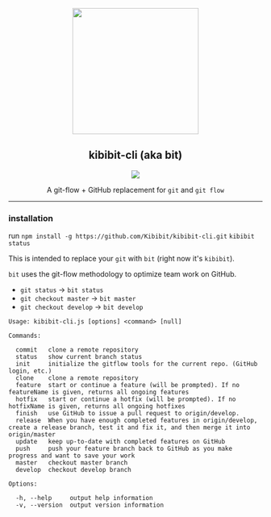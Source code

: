<p align="center">
  <a href="https://github.com/Kibibit/kibibit-cli" target="blank"><img src="http://kibibit.io/kibibit-assets/bit-logo.png" width="250" ></a>
  <h2 align="center">
    kibibit-cli (aka bit)
  </h2>
</p>
<p align="center">
  <!--<a href="https://github.com/semantic-release/semantic-release"><img src="https://img.shields.io/badge/%20%20%F0%9F%93%A6%F0%9F%9A%80-semantic--release-e10079.svg"></a>
  <a href="https://greenkeeper.io/"><img src="https://img.shields.io/badge/greenkeeper-enabled-brightgreen.svg"></a>
  <a href="https://travis-ci.org/Kibibit/kibibit-cli"><img src="https://travis-ci.org/Kibibit/kibibit-cli.svg?branch=master"></a>
  <a href="https://coveralls.io/github/Kibibit/kibibit-cli?branch=master"><img src="https://coveralls.io/repos/github/Kibibit/kibibit-cli/badge.svg?branch=master"></a> -->
  <a href="https://salt.bountysource.com/teams/kibibit"><img src="https://img.shields.io/endpoint.svg?url=https://monthly-salt.now.sh&style=flat-square"></a>
</p>
<p align="center">
  A git-flow + GitHub replacement for <code>git</code> and <code>git flow</code>
</p>
<hr>

### installation
run `npm install -g https://github.com/Kibibit/kibibit-cli.git`
`kibibit status`

This is intended to replace your `git` with `bit` (right now it's `kibibit`).

`bit` uses the git-flow methodology to optimize team work on GitHub.

- `git status` -> `bit status`
- `git checkout master` -> `bit master`
- `git checkout develop` -> `bit develop`

```
Usage: kibibit-cli.js [options] <command> [null]

Commands:

  commit   clone a remote repository
  status   show current branch status
  init     initialize the gitflow tools for the current repo. (GitHub login, etc.)
  clone    clone a remote repository
  feature  start or continue a feature (will be prompted). If no featureName is given, returns all ongoing features
  hotfix   start or continue a hotfix (will be prompted). If no hotfixName is given, returns all ongoing hotfixes
  finish   use GitHub to issue a pull request to origin/develop.
  release  When you have enough completed features in origin/develop, create a release branch, test it and fix it, and then merge it into origin/master
  update   keep up-to-date with completed features on GitHub
  push     push your feature branch back to GitHub as you make progress and want to save your work
  master   checkout master branch
  develop  checkout develop branch

Options:

  -h, --help     output help information
  -v, --version  output version information
```
